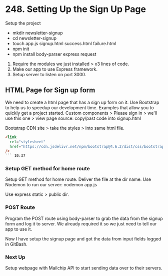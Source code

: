 # 248. Setting Up the Sign Up Page

Setup the project

- mkdir newsletter-signup
- cd newsletter-signup
- touch app.js signup.html success.html failure.html
- npm init
- npm install body-parser express request

1. Require the modules we just installed > x3 lines of code.
2. Make our app to use Express framework.
3. Setup server to listen on port 3000.

## HTML Page for Sign up form

We need to create a html page that has a sign up form on it.
Use Bootstrap to help us to speedup our development time. Examples that allow you to quickly get a project started.
Custom components > Please sign in > we'll use this one > view page source: copy/past code into signup.html

Bootstrap CDN site > take the styles > into same html file.

````html
<link
  rel="stylesheet"
  href="https://cdn.jsdelivr.net/npm/bootstrap@4.6.2/dist/css/bootstrap.min.css"
/>
``` 10:37
````

### Setup GET method for home route

Setup GET method for home route. Deliver the file at the dir name.
Use Nodemon to run our server: nodemon app.js

Use express static > public dir.

### POST Route

Program the POST route using body-parser to grab the data from the signup form and log it to server. We already required it so we just need to tell our app to use it.

Now I have setup the signup page and got the data from input fields logged in GitBash.

### Next Up

Setup webpage with Mailchip API to start sending data over to their servers.
